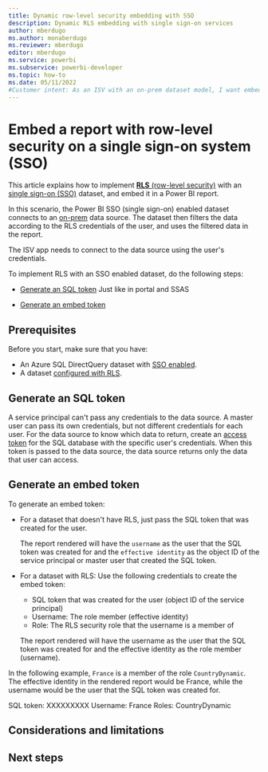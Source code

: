 ```yaml
---
title: Dynamic row-level security embedding with SSO
description: Dynamic RLS embedding with single sign-on services 
author: mberdugo
ms.author: monaberdugo
ms.reviewer: mberdugo
editor: mberdugo
ms.service: powerbi
ms.subservice: powerbi-developer
ms.topic: how-to
ms.date: 05/11/2022
#Customer intent: As an ISV with an on-prem dataset model, I want embed reports for my customers using RLS to maintain privacy and security.
---
```

# Embed a report with row-level security on a single sign-on system (SSO)

This article explains how to implement [**RLS** (row-level security)](embedded-row-level-security.md) with an [single sign-on (SSO)](pbi-glossary.md#single-sign-on-sso) dataset, and embed it in a Power BI report.

In this scenario, the Power BI SSO (single sign-on) enabled dataset connects to an [on-prem](pbi-glossary.md#on-premises-on-prem) data source. The dataset then filters the data according to the RLS credentials of the user, and uses the filtered data in the report.

The ISV app needs to connect to the data source using the user's credentials.

To implement RLS with an SSO enabled dataset, do the following steps:

* [Generate an SQL token](#generate-an-sql-token)
Just like in portal and SSAS

* [Generate an embed token](#generate-an-embed-token)

## Prerequisites

Before you start, make sure that you have:

* An Azure SQL DirectQuery dataset with [SSO enabled](/connect-data/service-azure-sql-database-with-direct-connect#single-sign-on).
* A dataset [configured with RLS](/power-bi/admin/service-admin-rls).

## Generate an SQL token

A service principal can't pass any credentials to the data source. A master user can pass its own credentials, but not different credentials for each user. For the data source to know which data to return, create an [access token](/azure/databricks/dev-tools/api/latest/aad/) for the SQL database with the specific user's credentials. When this token is passed to the data source, the data source returns only the data that user can access.

## Generate an embed token

To generate an embed token:

* For a dataset that doesn't have RLS, just pass the SQL token that was created for the user.

  The report rendered will have the `username` as the user that the SQL token was created for and the `effective identity` as the object ID of the service principal or master user that created the SQL token.

* For a dataset with RLS:
  Use the following credentials to create the embed token:

  * SQL token that was created for the user (object ID of the service principal)
  * Username: The role member (effective identity)
  * Role: The RLS security role that the username is a member of

  The report rendered will have the username as the user that the SQL token was created for and the effective identity as the role member (username).

In the following example, `France` is a member of the role `CountryDynamic`. The effective identity in the rendered report would be France, while the username would be the user that the SQL token was created for.

SQL token: XXXXXXXXX
Username: France
Roles: CountryDynamic

## Considerations and limitations

## Next steps
